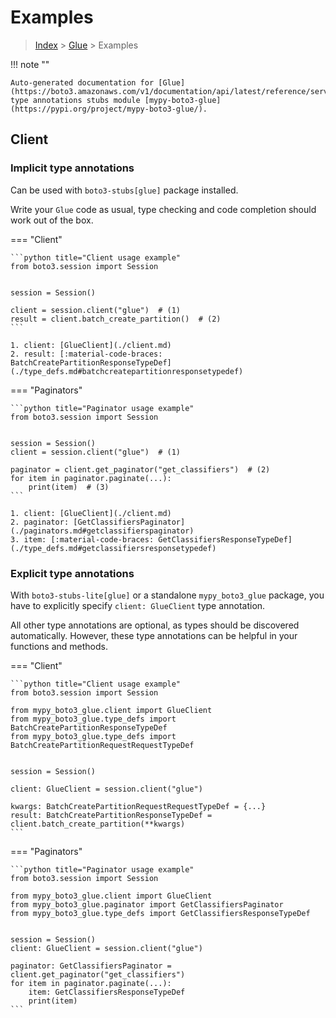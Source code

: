 # Examples

> [Index](../README.md) > [Glue](./README.md) > Examples

!!! note ""

    Auto-generated documentation for [Glue](https://boto3.amazonaws.com/v1/documentation/api/latest/reference/services/glue.html#Glue)
    type annotations stubs module [mypy-boto3-glue](https://pypi.org/project/mypy-boto3-glue/).

## Client

### Implicit type annotations

Can be used with `boto3-stubs[glue]` package installed.

Write your `Glue` code as usual,
type checking and code completion should work out of the box.


=== "Client"

    ```python title="Client usage example"
    from boto3.session import Session


    session = Session()

    client = session.client("glue")  # (1)
    result = client.batch_create_partition()  # (2)
    ```

    1. client: [GlueClient](./client.md)
    2. result: [:material-code-braces: BatchCreatePartitionResponseTypeDef](./type_defs.md#batchcreatepartitionresponsetypedef) 



=== "Paginators"

    ```python title="Paginator usage example"
    from boto3.session import Session


    session = Session()
    client = session.client("glue")  # (1)

    paginator = client.get_paginator("get_classifiers")  # (2)
    for item in paginator.paginate(...):
        print(item)  # (3)
    ```

    1. client: [GlueClient](./client.md)
    2. paginator: [GetClassifiersPaginator](./paginators.md#getclassifierspaginator)
    3. item: [:material-code-braces: GetClassifiersResponseTypeDef](./type_defs.md#getclassifiersresponsetypedef) 




### Explicit type annotations

With `boto3-stubs-lite[glue]`
or a standalone `mypy_boto3_glue` package, you have to explicitly specify `client: GlueClient` type annotation.

All other type annotations are optional, as types should be discovered automatically.
However, these type annotations can be helpful in your functions and methods.


=== "Client"

    ```python title="Client usage example"
    from boto3.session import Session

    from mypy_boto3_glue.client import GlueClient
    from mypy_boto3_glue.type_defs import BatchCreatePartitionResponseTypeDef
    from mypy_boto3_glue.type_defs import BatchCreatePartitionRequestRequestTypeDef


    session = Session()

    client: GlueClient = session.client("glue")

    kwargs: BatchCreatePartitionRequestRequestTypeDef = {...}
    result: BatchCreatePartitionResponseTypeDef = client.batch_create_partition(**kwargs)
    ```



=== "Paginators"

    ```python title="Paginator usage example"
    from boto3.session import Session

    from mypy_boto3_glue.client import GlueClient
    from mypy_boto3_glue.paginator import GetClassifiersPaginator
    from mypy_boto3_glue.type_defs import GetClassifiersResponseTypeDef


    session = Session()
    client: GlueClient = session.client("glue")

    paginator: GetClassifiersPaginator = client.get_paginator("get_classifiers")
    for item in paginator.paginate(...):
        item: GetClassifiersResponseTypeDef
        print(item)
    ```





